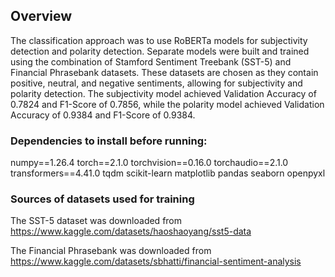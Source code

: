 ## Overview
The classification approach was to use RoBERTa models for subjectivity detection and polarity detection. Separate models were built and trained using the combination of Stamford Sentiment Treebank (SST-5) and Financial Phrasebank datasets. These datasets are chosen as they contain positive, neutral, and negative sentiments, allowing for subjectivity and polarity detection. The subjectivity model achieved Validation Accuracy of 0.7824 and F1-Score of 0.7856, while the polarity model achieved Validation Accuracy of 0.9384 and F1-Score of 0.9384. 


### Dependencies to install before running: 
numpy==1.26.4
torch==2.1.0
torchvision==0.16.0
torchaudio==2.1.0
transformers==4.41.0
tqdm
scikit-learn
matplotlib
pandas
seaborn
openpyxl

### Sources of datasets used for training 
The SST-5 dataset was downloaded from https://www.kaggle.com/datasets/haoshaoyang/sst5-data 

The Financial Phrasebank was downloaded from https://www.kaggle.com/datasets/sbhatti/financial-sentiment-analysis
